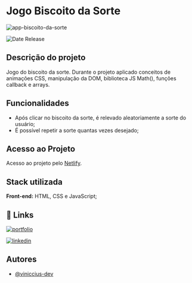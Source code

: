 
# Jogo Biscoito da Sorte

![app-biscoito-da-sorte](https://github.com/viniccius-dev/biscoito-da-sorte/assets/109040394/724b32f7-0a1e-46cb-af34-9c241d4cb66e)

![Date Release](https://img.shields.io/badge/date_release-october/23-yellow.svg)

## Descrição do projeto

Jogo do biscoito da sorte. Durante o projeto aplicado conceitos de animações CSS, manipulação da DOM, biblioteca JS Math(), funções callback e arrays.

## Funcionalidades

- Após clicar no biscoito da sorte, é relevado aleatoriamente a sorte do usuário;
- É possível repetir a sorte quantas vezes desejado;
## Acesso ao Projeto

Acesso ao projeto pelo [Netlify](https://jogo-biscoito-da-sorte.netlify.app/).
## Stack utilizada

**Front-end:** HTML, CSS e JavaScript;


## 🔗 Links
[![portfolio](https://img.shields.io/badge/portfolio-000?style=for-the-badge&logo=ko-fi&logoColor=white)](https://vinicciusdev.com/)

[![linkedin](https://img.shields.io/badge/linkedin-0A66C2?style=for-the-badge&logo=linkedin&logoColor=white)](https://www.linkedin.com/in/viniccius/)

## Autores

- [@viniccius-dev](https://github.com/viniccius-dev)